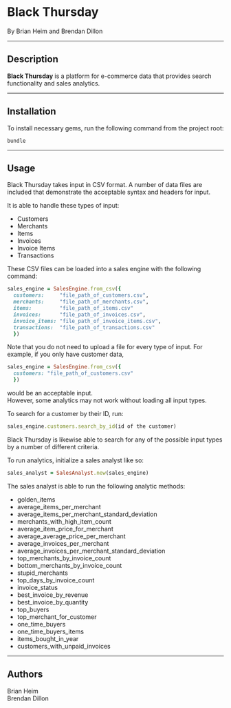# Black Thursday
By Brian Heim and Brendan Dillon
***
## Description
**Black Thursday** is a platform for e-commerce data that provides search
functionality and sales analytics.
***

## Installation
To install necessary gems, run the following command from the project root:
```
bundle
```
***

## Usage
Black Thursday takes input in CSV format. A number of data files are included
that demonstrate the acceptable syntax and headers for input.

It is able to handle these types of input:
* Customers
* Merchants
* Items
* Invoices
* Invoice Items
* Transactions

These CSV files can be loaded into a sales engine with the following command:
```ruby
sales_engine = SalesEngine.from_csv({
  customers:     "file_path_of_customers.csv",
  merchants:     "file_path_of_merchants.csv",
  items:         "file_path_of_items.csv"
  invoices:      "file_path_of_invoices.csv",
  invoice_items: "file_path_of_invoice_items.csv",
  transactions:  "file_path_of_transactions.csv"
  })
```

Note that you do not need to upload a file for every type of input.
For example, if you only have customer data,
```ruby
sales_engine = SalesEngine.from_csv({
  customers: "file_path_of_customers.csv"
  })
```
would be an acceptable input.  
However, some analytics may not work without loading all input types.

To search for a customer by their ID, run:
```ruby
sales_engine.customers.search_by_id(id of the customer)
```
Black Thursday is likewise able to search for any of the possible input types by a number of different criteria.

To run analytics, initialize a sales analyst like so:
```ruby
sales_analyst = SalesAnalyst.new(sales_engine)
```

The sales analyst is able to run the following analytic methods:
* golden_items
* average_items_per_merchant
* average_items_per_merchant_standard_deviation
* merchants_with_high_item_count
* average_item_price_for_merchant
* average_average_price_per_merchant
* average_invoices_per_merchant
* average_invoices_per_merchant_standard_deviation
* top_merchants_by_invoice_count
* bottom_merchants_by_invoice_count
* stupid_merchants
* top_days_by_invoice_count
* invoice_status
* best_invoice_by_revenue
* best_invoice_by_quantity
* top_buyers
* top_merchant_for_customer
* one_time_buyers
* one_time_buyers_items
* items_bought_in_year
* customers_with_unpaid_invoices

***
## Authors
Brian Heim  
Brendan Dillon
